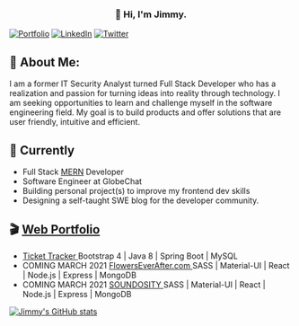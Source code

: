 <h3 align="center">👋 Hi, I'm Jimmy.</h3>

<p align="center">
  
[![Portfolio](https://img.shields.io/badge/-gmail-%23D14836?style=for-the-badge&logo=Portfolio&logoColor=white)](https://devjimmylam.github.io/)
[![LinkedIn](https://img.shields.io/badge/LinkedIn-0077B5?style=for-the-badge&logo=linkedin&logoColor=white)](https://www.linkedin.com/in/devjimmylam)
[![Twitter](https://img.shields.io/badge/Twitter-1DA1F2?style=for-the-badge&logo=twitter&logoColor=white)](https://twitter.com/devjimmylam)

</p>


## :information_desk_person: About Me:
I am a former IT Security Analyst turned Full Stack Developer who has a realization and passion for turning ideas into reality through technology.
I am seeking opportunities to learn and challenge myself in the software engineering field. My goal is to build products and offer solutions that are user friendly, intuitive and efficient.


## 🚧 Currently
* Full Stack [MERN](https://www.mongodb.com/mern-stack) Developer
* Software Engineer at GlobeChat
* Building personal project(s) to improve my frontend dev skills
* Designing a self-taught SWE blog for the developer community.


## 🎬 [Web Portfolio](https://devjimmylam.github.io/)
- <a href="http://54.193.216.155/welcome"> Ticket Tracker </a> Bootstrap 4 | Java 8 | Spring Boot | MySQL 
- COMING MARCH 2021 <a href="#"> FlowersEverAfter.com </a> SASS | Material-UI | React | Node.js | Express | MongoDB 
- COMING MARCH 2021 <a href="#"> SOUNDOSITY </a> SASS | Material-UI | React | Node.js | Express | MongoDB 

[![Jimmy's GitHub stats](https://github-readme-stats.vercel.app/api?username=devJimmyLam&show_icons=true&theme=radical)](https://github.com/devjimmylam/github-readme-stats)
<!--
**devJimmyLam/devJimmyLam** is a ✨ _special_ ✨ repository because its `README.md` (this file) appears on your GitHub profile.



